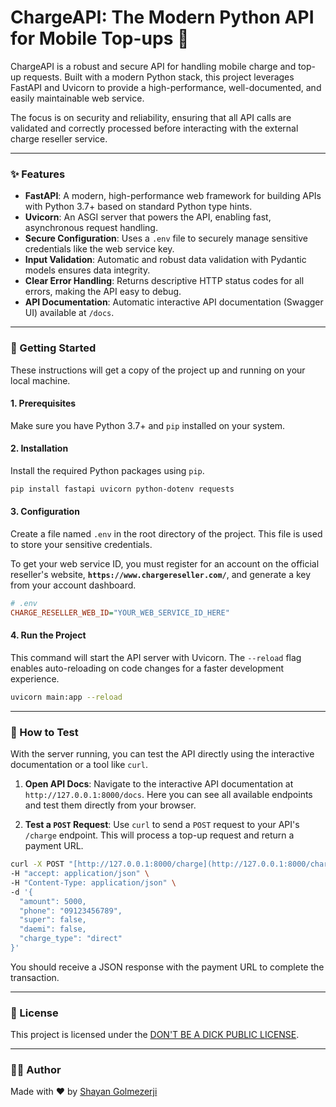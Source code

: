 # ChargeAPI: The Modern Python API for Mobile Top-ups 🚀

ChargeAPI is a robust and secure API for handling mobile charge and top-up requests. Built with a modern Python stack, this project leverages FastAPI and Uvicorn to provide a high-performance, well-documented, and easily maintainable web service.

The focus is on security and reliability, ensuring that all API calls are validated and correctly processed before interacting with the external charge reseller service.

-----

### ✨ Features

* **FastAPI**: A modern, high-performance web framework for building APIs with Python 3.7+ based on standard Python type hints.
* **Uvicorn**: An ASGI server that powers the API, enabling fast, asynchronous request handling.
* **Secure Configuration**: Uses a `.env` file to securely manage sensitive credentials like the web service key.
* **Input Validation**: Automatic and robust data validation with Pydantic models ensures data integrity.
* **Clear Error Handling**: Returns descriptive HTTP status codes for all errors, making the API easy to debug.
* **API Documentation**: Automatic interactive API documentation (Swagger UI) available at `/docs`.

-----

### 🚀 Getting Started

These instructions will get a copy of the project up and running on your local machine.

#### 1. Prerequisites

Make sure you have Python 3.7+ and `pip` installed on your system.

#### 2. Installation

Install the required Python packages using `pip`.

```bash
pip install fastapi uvicorn python-dotenv requests
````

#### 3\. Configuration

Create a file named `.env` in the root directory of the project. This file is used to store your sensitive credentials.

To get your web service ID, you must register for an account on the official reseller's website, **`https://www.chargereseller.com/`**, and generate a key from your account dashboard.

```ini
# .env
CHARGE_RESELLER_WEB_ID="YOUR_WEB_SERVICE_ID_HERE"
```

#### 4\. Run the Project

This command will start the API server with Uvicorn. The `--reload` flag enables auto-reloading on code changes for a faster development experience.

```bash
uvicorn main:app --reload
```

-----

### 🧠 How to Test

With the server running, you can test the API directly using the interactive documentation or a tool like `curl`.

1.  **Open API Docs**: Navigate to the interactive API documentation at `http://127.0.0.1:8000/docs`. Here you can see all available endpoints and test them directly from your browser.

2.  **Test a `POST` Request**: Use `curl` to send a `POST` request to your API's `/charge` endpoint. This will process a top-up request and return a payment URL.

<!-- end list -->

```bash
curl -X POST "[http://127.0.0.1:8000/charge](http://127.0.0.1:8000/charge)" \
-H "accept: application/json" \
-H "Content-Type: application/json" \
-d '{
  "amount": 5000,
  "phone": "09123456789",
  "super": false,
  "daemi": false,
  "charge_type": "direct"
}'
```

You should receive a JSON response with the payment URL to complete the transaction.

-----

### 📜 License

This project is licensed under the [DON'T BE A DICK PUBLIC LICENSE](https://github.com/ShayanGolmezerji/ChargeAPI/blob/main/LICENSE.md).

-----

### 👨‍💻 Author

Made with ❤️ by [Shayan Golmezerji](https://github.com/shayangolmezerji)

```
```
